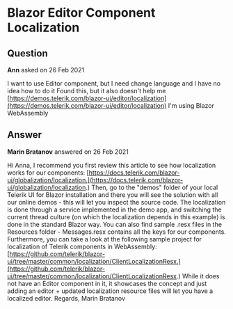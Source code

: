 # Blazor Editor Component Localization

## Question

**Ann** asked on 26 Feb 2021

I want to use Editor component, but I need change language and I have no idea how to do it Found this, but it also doesn't help me [https://demos.telerik.com/blazor-ui/editor/localization](https://demos.telerik.com/blazor-ui/editor/localization) I'm using Blazor WebAssembly

## Answer

**Marin Bratanov** answered on 26 Feb 2021

Hi Anna, I recommend you first review this article to see how localization works for our components: [https://docs.telerik.com/blazor-ui/globalization/localization.](https://docs.telerik.com/blazor-ui/globalization/localization.) Then, go to the "demos" folder of your local Telerik UI for Blazor installation and there you will see the solution with all our online demos - this will let you inspect the source code. The localization is done through a service implemented in the demo app, and switching the current thread culture (on which the localization depends in this example) is done in the standard Blazor way. You can also find sample .resx files in the Resources folder - Messages.resx contains all the keys for our components. Furthermore, you can take a look at the following sample project for localization of Telerik components in WebAssembly: [https://github.com/telerik/blazor-ui/tree/master/common/localization/ClientLocalizationResx.](https://github.com/telerik/blazor-ui/tree/master/common/localization/ClientLocalizationResx.) While it does not have an Editor component in it, it showcases the concept and just adding an editor + updated localization resource files will let you have a localized editor. Regards, Marin Bratanov

